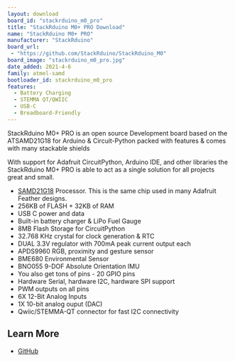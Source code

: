 ```yaml
---
layout: download
board_id: "stackrduino_m0_pro"
title: "StackRduino M0+ PRO Download"
name: "StackRduino M0+ PRO"
manufacturer: "StackRduino"
board_url:
 - "https://github.com/StackRduino/StackRduino_M0"
board_image: "stackrduino_m0_pro.jpg"
date_added: 2021-4-6
family: atmel-samd
bootloader_id: stackrduino_m0_pro
features:
  - Battery Charging
  - STEMMA QT/QWIIC
  - USB-C
  - Breadboard-Friendly
---
```


StackRduino M0+ PRO is an open source Development board based on the ATSAMD21G18 for Arduino & Circuit-Python packed with features & comes with many stackable shields

With support for Adafruit CircuitPython, Arduino IDE, and other libraries the StackRduino M0+ PRO is able to act as a single solution for all projects great and small.

- [SAMD21G18](https://www.microchip.com/wwwproducts/en/ATsamd21g18) Processor. This is the same chip used in many Adafruit Feather designs.
- 256KB of FLASH + 32KB of RAM
- USB C power and data
- Built-in battery charger & LiPo Fuel Gauge
- 8MB Flash Storage for CircuitPython
- 32.768 KHz crystal for clock generation & RTC
- DUAL 3.3V regulator with 700mA peak current output each
- APDS9960 RGB, proximity and gesture sensor
- BME680 Environmental Sensor
- BNO055 9-DOF Absolute Orientation IMU
- You also get tons of pins - 20 GPIO pins
- Hardware Serial, hardware I2C, hardware SPI support
- PWM outputs on all pins
- 6X 12-Bit Analog Inputs
- 1X 10-bit analog ouput (DAC)
- Qwiic/STEMMA-QT connector for fast I2C connectivity

## Learn More

* [GitHub](https://github.com/StackRduino/StackRduino_M0)

